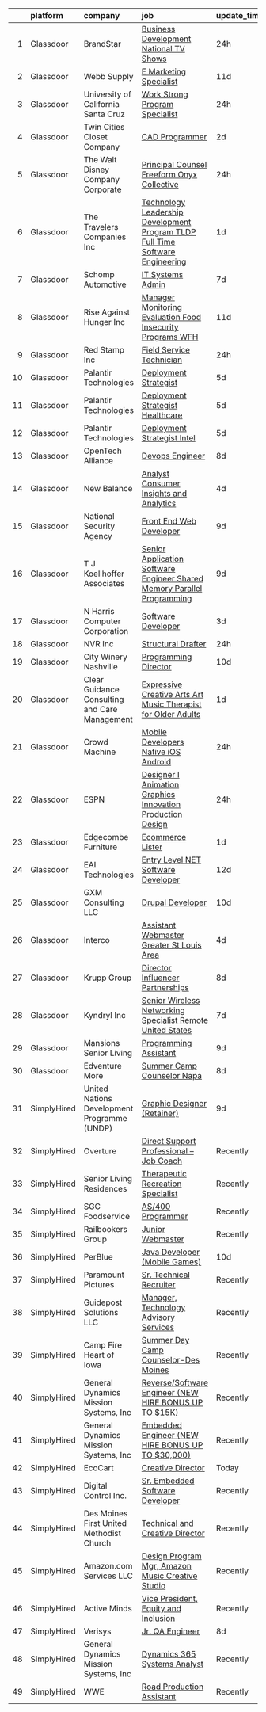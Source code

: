 

|    | platform    | company                                       | job                                                                                                                                                                                                                                                                                                                                                                                                                                                                                                                                                                                                                                                                                                                                                                                                                                                                                                                                                                                                                                                                                                                                                                                                                                                                                                                                    | update_time   | location                   |
|---:|:------------|:----------------------------------------------|:---------------------------------------------------------------------------------------------------------------------------------------------------------------------------------------------------------------------------------------------------------------------------------------------------------------------------------------------------------------------------------------------------------------------------------------------------------------------------------------------------------------------------------------------------------------------------------------------------------------------------------------------------------------------------------------------------------------------------------------------------------------------------------------------------------------------------------------------------------------------------------------------------------------------------------------------------------------------------------------------------------------------------------------------------------------------------------------------------------------------------------------------------------------------------------------------------------------------------------------------------------------------------------------------------------------------------------------|:--------------|:---------------------------|
|  1 | Glassdoor   | BrandStar                                     | [Business Development   National TV Shows](https://www.glassdoor.com/partner/jobListing.htm?pos=126&ao=1110586&s=58&guid=00000181bdb11cbf86baac60cab32eea&src=GD_JOB_AD&t=SR&vt=w&ea=1&cs=1_b1cde8b1&cb=1656744910502&jobListingId=1007977027932&cpc=63E4514951618C5C&jrtk=3-0-1g6ur277nkblh801-1g6ur2782jc98800-06f73346bc147406--6NYlbfkN0BKuvgbkNpLKeWFFyr62gtYPnOEND6JwWtRDQHvF_ULqjeIi5J2dytdko4j6g2jaPJcZT6ugI4gQAfJg9FzWSKvZgEmmGIA4VheuUJRbi1za3q-s__EtW051aptayC5t1ZAV2rGS5JqprKQBM96sVcofS0Nrm1rKCbRXY_SmOfkW_MU_i28kzm6AY3R2UaB5EHgiquqX-Yz-sWTyqiReFaVFjlXjuGusgaZIJSNF8hKdih2q_84J6lUvPcUPS7KPcMdXAGLQBWOCn8ZxyJkafQGn4i1B17nMhpCCBt6bFgjwxMTNGSzqVzuEompeawZeqpQ1Moq0Sh-LQUcme0No0JnRFmhuzCfjRV7GP8dv3tORE_Lk1OTA8rpSo197Yv_a7Bm3bKRSALr9e5_oaD8kymVY27pS5mG7f46t02KpfrTmbaJxnZjwi41Ge12kT7vkiJoG1pFYqpCFoitX1j-VxxjfrdvB6rcKlgQtixISdiWxTas_gda4l4BL26dU5zT7LhQLNydYVR_70VDhX1uj0sxQISm_kzCY78%3D)                                                                                                                                                                                                                                                                                                                                                                                                                      | 24h           | Pompano Beach, FL          |
|  2 | Glassdoor   | Webb Supply                                   | [E Marketing Specialist](https://www.glassdoor.com/partner/jobListing.htm?pos=115&ao=1110586&s=58&guid=00000181bdb11cbf86baac60cab32eea&src=GD_JOB_AD&t=SR&vt=w&ea=1&cs=1_bf57f304&cb=1656744910500&jobListingId=1007952019011&cpc=E509DD49A6927373&jrtk=3-0-1g6ur277nkblh801-1g6ur2782jc98800-33d81a50e18c49ea--6NYlbfkN0A8j8don0-mOuC1Rn8y_lsYypVxVTH1xD-zNqibpwFxP_38PfgbgIEcK9mwZGfbinGo8vjRmIEsM0SSKOHce67M1N4Wk7z5KFADJQd5pNlC5qPLkEX8Bml1DdC5PdaGvgQzzK34JvnX6biEcTgaQgMZli51FcExQsQDDODsRZWGhoChnW1JepgAQsx_UX_A-WVRBHAJ70DhIlHsoh9V8uIaOO2HSZFXNiYgD0cN_jfXOJ9PHtFk1RgeMHwwXYbmuqexiSqn4mv_LUOq9VY1dbCPupKrdVjh4LxdZ5_P4BXC0ZsReu8LxDEzjoENScVyi3e2RyTGGGaKoDONccunmKrfq0HDtsWgSYX3Yq75PVtLrga5-Qb163r4q8fcTY2U-vhHJJdbugOgB0HmRMK-RIwtnjSebEbYkFWjBOUCA54fUbCIjh2lz9wqqHUiuP2vlQBvATckHOFPPAc6G1-zXwxm5EjKxdvGs2PtsHhHTnf2n8EYkS1gjFXpHeRI5I2gdz0%3D)                                                                                                                                                                                                                                                                                                                                                                                                                                                                        | 11d           | Cleveland, OH              |
|  3 | Glassdoor   | University of California Santa Cruz           | [Work Strong Program Specialist](https://www.glassdoor.com/partner/jobListing.htm?pos=110&ao=1110586&s=58&guid=00000181bdb11cbf86baac60cab32eea&src=GD_JOB_AD&t=SR&vt=w&cs=1_0401d3e1&cb=1656744910499&jobListingId=1007978295826&cpc=5B877AD962FD223B&jrtk=3-0-1g6ur277nkblh801-1g6ur2782jc98800-da652dd46751a537--6NYlbfkN0CMMrwQCTGqxDMwPsqy_tpyMCXYMRX0KWyeG_5gagirn14cyqYipPmwzqQBkyiXzkCKSnBzGWqBAzMIbUEk1aX5GJMVVsYiYOi0BKJ9X9RGM8yknGb4ChM6EdgI5LwZB_Gqkm3DOaRiQR4ueGWV7g42ZeHlo2reFr9_91MkiffVW16GyFgYwcVLk6OrPnPYrZ79qFYr3Z2m-oG50pySfj4spFadpbrCLxW4Vo1hqrcNC818cKagxQzlgqUitIs6O6WEcUpxz2bOpR3f31s5qP1ujZhsHeoOgcBePCQyoC6yfbI8q6CTWZxiUSIcTRihBCmHpaqFJX6vahuf_LxMLCMm_SOdZG6WmJdXTn9aUiwL44ReSLC0_b91CuLPxQWKuNuX-8etFY8bsKusFhxR6kmd2aPUbK5VYtbxU1G5WS1fRvbQ8YYHlEjfm9rZwavjIAfPy0ciQYaPtg%3D%3D)                                                                                                                                                                                                                                                                                                                                                                                                                                                                                                                       | 24h           | Santa Cruz, CA             |
|  4 | Glassdoor   | Twin Cities Closet Company                    | [CAD Programmer](https://www.glassdoor.com/partner/jobListing.htm?pos=107&ao=1110586&s=58&guid=00000181bdb11cbf86baac60cab32eea&src=GD_JOB_AD&t=SR&vt=w&ea=1&cs=1_cb1a4bfb&cb=1656744910499&jobListingId=1007970963456&cpc=8192C26A3A55C10B&jrtk=3-0-1g6ur277nkblh801-1g6ur2782jc98800-c20e9e8cdf9d0733--6NYlbfkN0B-YGfJxEUSQ5nCj3NffSuIyUEwikvjRjh0ebBy6vmiBAeqPv0_irAUQGpKWKKE0v0u0DyPals3bL5J2TUnvCmxmp3HlW55WNaC33Yuc2FEg4qHN5CJnFREBQ4iIv-4bX_XWsCXxbtsG0ip02ZM2bnqJkjcjvMcrRWw1-SkS_TPNM6rqVf-h3FGXf7BuFrdlMc8qae5pkP0BQ2yEX16cy_HCkcGLuGnRCmCu1vjoIAbaoOhhHk2Kt2u54dPqfN1J57okHqpDRBUEimPSvweSru8BSHpiNjs6CJrKaikruttCWBLGv6EiY3al32BFndF9teEGmFtlcR2f5iSwt4Z9X_Hyp1DvCq_1jwPlB19uVTGp_vkx6MD-8czpX4uumH8KTYRBr2A1Qp5wfNE40N5Dd5_cCvas4MGSyiMzvWn8Z14qH8ODcJbZHxignJm9xNAUNWgZjiWhST5p0PDQP0VwvwJeDRbOcOJrGaBc5H0C7gw_PDVjB6GwG44lSoqGD9qKvA%3D)                                                                                                                                                                                                                                                                                                                                                                                                                                                                                | 2d            | Minneapolis, MN            |
|  5 | Glassdoor   | The Walt Disney Company  Corporate            | [Principal Counsel  Freeform   Onyx Collective](https://www.glassdoor.com/partner/jobListing.htm?pos=124&ao=1110586&s=58&guid=00000181bdb11cbf86baac60cab32eea&src=GD_JOB_AD&t=SR&vt=w&cs=1_cc273dc7&cb=1656744910501&jobListingId=1007978322016&cpc=618B7C2C2BCBC227&jrtk=3-0-1g6ur277nkblh801-1g6ur2782jc98800-bb833df2fa42245c--6NYlbfkN0DAFTyt7pbDCC2JPO79CSdi1dIb81yjczP5qsKcZIxgiYm3-7g-689UEQatzShMJRXrA8cLCn1oIqntyFTe3un4ajJ5e_kQqE7hAXPkdw8sQoQEOFJIW0uJZ2xCulBax8Bc5ndoc3Baf4Ut9JyomSVu-k0vK3Q4ciXzyM8vPEAn62exhm4CN44iFd4U8mdXcw5N_YGsFn0dniTY0mpeOeGMg3UstDB2yJgds9Kf7-JQzzbvlF3wg9p5qXPej-8n2FtfoVIR8DtfHDdiONKjcgzfk_Hy7vF1Wy5LHVoIGPgvoh4hzR7LQGK8BrsQeqKicqg61cMZm8sAj4HB-2gDjwSCi5HGoAkrLtZPhk6ytcgcvHGkF0upO_Xrrp61P2Rru6UwgM2QufjFegEwpK5C2SxuWVGVvCGfOM2s4mUJf4XypCS2Xy8BIXjbKLXtUEHIbsPl3LwWRzZXCQ%3D%3D)                                                                                                                                                                                                                                                                                                                                                                                                                                                                                                        | 24h           | Burbank, CA                |
|  6 | Glassdoor   | The Travelers Companies  Inc                  | [Technology Leadership Development Program  TLDP  Full Time   Software Engineering](https://www.glassdoor.com/partner/jobListing.htm?pos=125&ao=1110586&s=58&guid=00000181bdb11cbf86baac60cab32eea&src=GD_JOB_AD&t=SR&vt=w&cs=1_7619a36e&cb=1656744910501&jobListingId=1007974472023&cpc=235F38378B0CF412&jrtk=3-0-1g6ur277nkblh801-1g6ur2782jc98800-c4ce3fed8a28501a--6NYlbfkN0DwhCR4mE7Dx-CLhz4PI5BhfvPze6ywMzhMsBH5psjCE2akgMDjbc7mgQRF-OO2fE6bzPHlfBXM2THXXyscI-6OFGqtX8wfLjjaPIklCDo9AcWWtgpLiiXMav8zpxXE2yDOAnhQVBIZ9RscI_qZJIylwgI0rFRP8mlCv2pC0np5ZEGWiQdre1NPsTpWLC0g3xaq4_3HFezTuciLi_e-zi1BB9XFOoTT4mMOFYmzq4fGeuZ4IPKxQaRmqacJMU9yx7zE7y1lHmZ8cWqtAHN57e8e0eAEFvLuci61jdnlWUr9VbKGhX1V4oT5b4cVw6Sgeze0zKj8e7uiS0vCMbxPn-B-WsKAWxMwNs7HKn_NMgI7rtJATe_up_qPa2yHPy4WhO-PM9yf7MJzM-MX0L0vUZxO3-cCUie6D5b2MgoOiaCbMYheLgGqP7j6H_qfNJ1vXjKYjLJ2CvilBpj2qZB7eiVX2Xrx4sNEmZmNOS4BoeErFTkvvDourbB1n_yvHOWSIk0XtKyINPHOf0dbDOgS3AIw3Zebvyl-nLiMsmev5DfeOm4t63R0vGlSDwXjjASNIHF3aylJb5hDqyBQRCekpy360_9PXphzU2EnMO8WSv-FDg7GbkbRTnS9V3fVcOK86ZQzuyD2t4M59xFDdgsU0KUB)                                                                                                                                                                                                                                                                | 1d            | Hartford, CT               |
|  7 | Glassdoor   | Schomp Automotive                             | [IT Systems Admin](https://www.glassdoor.com/partner/jobListing.htm?pos=105&ao=1110586&s=58&guid=00000181bdb11cbf86baac60cab32eea&src=GD_JOB_AD&t=SR&vt=w&cs=1_c97cd26b&cb=1656744910498&jobListingId=1007961841572&cpc=91A66587F56D6347&jrtk=3-0-1g6ur277nkblh801-1g6ur2782jc98800-3bb18efab67f0d6a--6NYlbfkN0A8ZMKG7zTudAAPfQw79Y0U7EdReUZql8HHyjY-vKvFpAGYXyW-fDsC_LNPfhfx_2nnZOusIQ8ZRPOQmvM4hGvCxzY9KggaOdbOVImb4icAhQOczWnoQ-oiZSj7xeIOO_aK3J6rLCGjz0n7jHG32-ksxk1odIoRVCuF8R4RcKiIGhIyO8odR0xDeKQpp1M4QfGTgIOqXnS8mi9bPyZza-MYdS8P_05AEGgNTWvPxGgzleceFY39thF7OTAFKLhsIGzWrEs_NhFeRNMwh6CmtXNqr7adhbtmP_1HuzSJn3uYoRWNUOUCF0axOuhYhn94z-2RelDxAPxA4Xo4MipVqkdrx8ShfiYM_oqeT6Mkyjq8DeAvu_OYEOFxKHyxHueFAPUHdSi8xCkIZAcbIFZ16-lhi9I4c7cSSQrucRuxcTIwpnTQHtkKSvqpxWVsDXS-aduAeMVF3yCxhJLzUmVCdRVqeTYYzBho4SJYajT6jnFIUHWDcCXAt-NTrSzUN7x-353Jh9SF6RVxqwfPNOYOP1iK2fVsG1BMtcyWudDlYVrBS8B_anyAhywv9bOGiIx1BmgDJ0CSeb4-Ozu3FCC_JJN3C8w7kJB3Kw9I6HBGILP9xwwxymEExP3ejT6RCG6lqx-39H4M5q0QKwtevc3Wf4u0IUypWoH_tCJ33d_9to4Uzw1moaJBphVmUfYRulNZTXoaBPs4GrljYHjo1TE0tSs3Sw7g_Xwqhe2z9FL9hjOe7SKnWowqk0r1YS-sWWSXcLUCyF8WHmHIoCNqjuQt4xll-UeUEdSR5JhCCFjNGFGxGPs3aGfICLLAuqbjroJZG8VeK5a0bXA1jknIOTPpid3JVTzk1UZw91dx1U7usGJcKquapR1DWCVEm2IssbDSrdIlO_HxlTKtnsp6jqpa26IQhBL_XNIjBx1fziFj44lZzJJmIK5BtaeTQgUQZxGujpvZSf0Vl7CdqV1Sl47xi1Zu) | 7d            | Highlands Ranch, CO        |
|  8 | Glassdoor   | Rise Against Hunger  Inc                      | [Manager  Monitoring   Evaluation  Food Insecurity Programs    WFH](https://www.glassdoor.com/partner/jobListing.htm?pos=128&ao=1110586&s=58&guid=00000181bdb11cbf86baac60cab32eea&src=GD_JOB_AD&t=SR&vt=w&cs=1_49787298&cb=1656744910501&jobListingId=1007951564485&cpc=8795CF9063CD573D&jrtk=3-0-1g6ur277nkblh801-1g6ur2782jc98800-fd500f40e60dadd9--6NYlbfkN0CyPZmHBUmM81fNjMOMVjVZKwyGtfr3pwzIAvs7qgh2_Cq_FzwtJPp6QWJ80ZEZNEoAQpup8ijfuOvRoMw42xgVJggSGfgjNjokzedY89vhXD_AqFzWiBzW0CIhcS0ogIuV6nQjK9IWlCvhLm0i99mIKzblphndO-c_rbz3b0U4h8tv2cw_RunVNNpbYF_lR3gadb2R65yc1dAE3TCCC5WzqqVC1rFxus9tw4KPB6749a9HiULkkRdWkvNrrhYZ-PT-TjHCH_6fV3bScSZn6RgZLItXDKmwhPaev57MDcoKEMoKcMZtKLTqeuKLI30JuXc5U2FoUYN31zNSuIVb-CepUOuddqoXMbcFYTHmHtRDfKyQLLjPL79yq_S3vNNtAKp0gPOijaWhsjLr_Z-LZhfA6t2NBLM9auJm9gw9GHLcYllsbL07iQ9u0utF9zHOSgs8QQKOFCOCJcfD9EiKtkmDiXGcerW3cbQUVeleq45D4Y2ekaYNIGu_ftMJPbGnQSE%3D)                                                                                                                                                                                                                                                                                                                                                                                                                                  | 11d           | Remote                     |
|  9 | Glassdoor   | Red Stamp Inc                                 | [Field Service Technician](https://www.glassdoor.com/partner/jobListing.htm?pos=113&ao=1110586&s=58&guid=00000181bdb11cbf86baac60cab32eea&src=GD_JOB_AD&t=SR&vt=w&ea=1&cs=1_cc678da4&cb=1656744910500&jobListingId=1007977641549&cpc=CCC092465BAD6A93&jrtk=3-0-1g6ur277nkblh801-1g6ur2782jc98800-561616f7e319d480--6NYlbfkN0DS3fE7OgKu5owtGismbCxx87Hdwg2DjpsJCgdDuQ1rTWC3009sPYSWNOpaHORlceeAlKjo-4WToKbwFL0Y2v8qulxsTgz7cs9vJW26vtEnKLVODmrH07mQAHpjQ3lxNT4LHxOJRfgtfRWG-ktYRFkPEXAhYTmnV4M94XHdUmzcqI1dogzid_IsxASy20UuexlRiSS8pVMUDlLiwMe62byFIfIM3iDU5aTpT4wuR6C9xPWUz1V5sbsPNOo5OpMI3Ywq6FrXwdCWi0NVPK2wbowJDAFrSwgg0n4Ct3jtcRKBVEde7bQ1x6cS58URCkAQrOsbYgoSWAxJ1fiyVnlksnzHuvPUp4pUkCp5cCRhcrSg3oMKXTLM02essAQXFa1D-LAM3PvN6Zt-hMNsNlIA60t7-mYDsiwE_feE_o_VTnkzAzDK96JbM1iRiCRrWQAXFa8y2Csn7akR8xQjLFc6mt49OO23Yix8t9PONFCOcd-sl2bbKnje_YopOnN-UXZWBUZsk-P453cueA%3D%3D)                                                                                                                                                                                                                                                                                                                                                                                                                                                        | 24h           | Grand Rapids, MI           |
| 10 | Glassdoor   | Palantir Technologies                         | [Deployment Strategist](https://www.glassdoor.com/partner/jobListing.htm?pos=116&ao=1110586&s=58&guid=00000181bdb11cbf86baac60cab32eea&src=GD_JOB_AD&t=SR&vt=w&cs=1_fe86207f&cb=1656744910500&jobListingId=1007964754558&cpc=4E9467AEE1271D89&jrtk=3-0-1g6ur277nkblh801-1g6ur2782jc98800-6d368272253746ef--6NYlbfkN0Brd2bbJv--kwJLf5E6dthOUocw0FyT9949Kzz66cUevmgVuLUFWYj_oOBcuZnSDrNAJFZvqBCyTzhawPcfYIMZZsY7mA7LzH7k6Y03MXMzDb7QgqfgSLBAvUT9j0VqihKqbrG_er_hGf9qzBM1cBt1lWcms1Bm5sZOFV7sfmrh--ErtNYqi8r7E3qwWoeC5bis0fdhpamkLllZ9E0UG0-uFq2411daYk8x5wxVfGFEwnp-87eqCysoFf1MuKfYp2iBeE6YVfHIt_rIot0GrnEaplfzzRpvX6audViv150odS3IhbsXTccB1_Uw-d8QIngnUXnD84mS1MIIpRF5kqLpjfIzPsz0rfKVz5xudQPPeK2G88FdWJWWwwZ16jYyH-Ex9rvA_LOB2PQn6Yj18Y20s4RvuMAb-Bzpiq3bzSrks_RCbpmbtGiG0-NY1xZHyR8%3D)                                                                                                                                                                                                                                                                                                                                                                                                                                                                                                                                              | 5d            | Washington, DC             |
| 11 | Glassdoor   | Palantir Technologies                         | [Deployment Strategist   Healthcare](https://www.glassdoor.com/partner/jobListing.htm?pos=123&ao=1110586&s=58&guid=00000181bdb11cbf86baac60cab32eea&src=GD_JOB_AD&t=SR&vt=w&cs=1_55891413&cb=1656744910501&jobListingId=1007964756153&cpc=5F655C736EBE388B&jrtk=3-0-1g6ur277nkblh801-1g6ur2782jc98800-9c95cfb3b797bad9--6NYlbfkN0Brd2bbJv--kwJLf5E6dthOUocw0FyT9949Kzz66cUevmgVuLUFWYj_oOBcuZnSDrNAJFZvqBCyTzUUcVvoJsrmcd5meaS7ZIbuivOH8JDbotkgLTy_BF-KlRAoI0PujbG_HrYuhyWcMc4Wmvzs1Le9gY1j6oLwXhHI5JZuSkzzLVXuqQpnCLDft4mGH7Q3WUZltUi1UTP3-scsI902ow8vh8-aEFDWG1cN5C7gL8bO1k-rGfllOwT_JPZ_N_1zooi8PNXN_Wa3-YUto0vPt0-78jbtU-tfyKNvQQOKotmk58iQq0tukFCKrA2NYUsPbPgITR2YWdrulPdS7CLYlqNsANMKnUNQQObyPsUQhHkGPFxMAKXtocEAt7ljaNdmROq9RDpH42kYiru3xNXdLZIc5-zibWDDVSn8KM_Wdyrm33dmngrKk8oOqcOoEE2cg5k%3D)                                                                                                                                                                                                                                                                                                                                                                                                                                                                                                                                 | 5d            | New York, NY               |
| 12 | Glassdoor   | Palantir Technologies                         | [Deployment Strategist   Intel](https://www.glassdoor.com/partner/jobListing.htm?pos=114&ao=1110586&s=58&guid=00000181bdb11cbf86baac60cab32eea&src=GD_JOB_AD&t=SR&vt=w&cs=1_8cd1586f&cb=1656744910500&jobListingId=1007964754569&cpc=6E56E77887FF9985&jrtk=3-0-1g6ur277nkblh801-1g6ur2782jc98800-dad86821b9c8234f--6NYlbfkN0Brd2bbJv--kwJLf5E6dthOUocw0FyT9949Kzz66cUevmgVuLUFWYj_oOBcuZnSDrNAJFZvqBCyT2BQptC6qWX4IJQfaVMFkdFwLd2v42_DpK2KVdr2fR5wevYHL7HFkUMop1EZ9rCT4eTBDctmeNBs1zS9zje0V7bd3prU5YJqsGLaJehezZ0yoiazhBfv7BHTBdpg5timrLCPmtd-QiPsJ-4Gpg4B6qWFywqaNurYzZjv2pijMPYZ2MPdl4xR20-kLfmjVgjqMNVKLDgpy0nFn1kMU-isfKBEO-6Jw_7LA8AmYyOxrmsIc1LdJdqgRTsQQFNo7bwuTVUgW5KjyLVA7_cyL9AWvm11ZmI6d1aZPt0UUjKiG4R0X_L69efRSmgpjiqoTzrn-mO6On2D272AZsYewfsqFG6jlDxmyiLqoGT2ys_9h91_Id48GGKIAhY%3D)                                                                                                                                                                                                                                                                                                                                                                                                                                                                                                                                      | 5d            | Washington, DC             |
| 13 | Glassdoor   | OpenTech Alliance                             | [Devops Engineer](https://www.glassdoor.com/partner/jobListing.htm?pos=117&ao=1110586&s=58&guid=00000181bdb11cbf86baac60cab32eea&src=GD_JOB_AD&t=SR&vt=w&cs=1_0519b0ec&cb=1656744910500&jobListingId=1007960758723&cpc=8F7BC0C6B9F707AE&jrtk=3-0-1g6ur277nkblh801-1g6ur2782jc98800-4d83bbb3af78ed1d--6NYlbfkN0AZhccrYCUSJlZEde1UnGXnwlG1V9FU8luw-eezWnVYrwkZU9Nn3vDPADy_ZHLbFy3yfDlspQDcW4cmR2Ldsa663osCdoH65t4n9b3ADjIZKia4Wh32fzz4ISQTuTiL0FbWqpPoFG-yg-mF21YPvQfOLIpEnM61qJqEBrVaSxUAlpDXt8BGTuW_vjQYN_6k3k7B-R5cGpSscI_QMiRYsJBAY1TEnGr2Z2iQiHKptTixbhGVpaxoX3_p_ZIUGoQVz-hQRLFRFMCmT9TZaNLQJgHY0H0YrkoPb5K2j_ubuBUnFsGtrDAdfjTTSUIDqVlbboD6LYcW1MD3PUWuPLHUkqMpkGsU6N1Z7RyFR4hVqEMxNUqERPCWOQ0QNXYeZsEjKxbW-ft9eHECG4zme9Ct9A0Y5uoLezGQyvTc1W0S8vZnyJA8tygoldSXG2VSoWdAIo0%3D)                                                                                                                                                                                                                                                                                                                                                                                                                                                                                                                                                    | 8d            | Phoenix, AZ                |
| 14 | Glassdoor   | New Balance                                   | [Analyst  Consumer Insights and Analytics](https://www.glassdoor.com/partner/jobListing.htm?pos=122&ao=1110586&s=58&guid=00000181bdb11cbf86baac60cab32eea&src=GD_JOB_AD&t=SR&vt=w&cs=1_c910b9d6&cb=1656744910501&jobListingId=1007966555494&cpc=88C71AD61D38E582&jrtk=3-0-1g6ur277nkblh801-1g6ur2782jc98800-4c8d7a99e7d5dd34--6NYlbfkN0A-NHPE89aMEoKiA8B41Hae2nLWj54W-Qo-xrCvCh0mhHD8GUsE6Bc1X2xP3_XkCS7OSFYJVs8tdMix1Po7nje-psSM5vqGVfRA6xAIIJCSH7VF2Q78DnXvJCYqjhq62xg7rjGnmokE6Se-HoDIrXSUOkHgJ_vigcO4dmUPN4FQQk_Dgn8bgw41W7zrdt1y98PaTrzylcSzMct_5usKwaoRb4AAP0gtiM-wZ8bnpoka7I9dztyq3szyb7YRs_kM87ZwCMPdAtj6aaalIFP8QdQTF0OmQvKQwSkpFtcMlOh_mIHZAkx3N-I5EmV2vGKH4dD3PSSv8agCQIKI8p6Fh5fd2xXE4Y6Y57eTo6IHF6Z9CpDkGnaIYc4jAm5Ejy45uQ-vZbouIIj8ot_PRluyj0YIRtI_KVagoGmUmoQ8XVn0Uc47DAjWEG6wQzpYaDa1jJ85YPJvSWjh8VXyR5FsJfDe3zY1YREnhknW_IjpVmn5abaVXZ6e1SI3QScm7Tx_pdFDIJZqcvpPnDlQTfo3fXPXokjcf-WooCWQySrptksl9K9QTrsxFepX0Lu3w04rxa69vdBgg-wC-UpZ0iiszfR7RlUTZTLMRPA%3D)                                                                                                                                                                                                                                                                                                                                                           | 4d            | Brighton, MA               |
| 15 | Glassdoor   | National Security Agency                      | [Front End Web Developer](https://www.glassdoor.com/partner/jobListing.htm?pos=130&ao=1110586&s=58&guid=00000181bdb11cbf86baac60cab32eea&src=GD_JOB_AD&t=SR&vt=w&cs=1_6a09880d&cb=1656744910502&jobListingId=1007957279298&cpc=632C08DE5A4EA969&jrtk=3-0-1g6ur277nkblh801-1g6ur2782jc98800-7043e58df719583b--6NYlbfkN0AC5S5KfpcrE62cRuYLg6qW_HWiPjKHP06qk-AGfbwYtGlr3wcSMURH9oqKq1q2FCfY-DrG8Aq1mWNcuIgXlub4Gzg7YdF0VQylb8Djye0uQJEe6MR1DUIybqRonvXJC4HR2ZuZ1_Xqm01-MXkHzJlQ_YRjbuVLHkd51UrRYPjoNID6UgGkqatoF72bXckXW2syWHN0Go5cBUgfQDxnaT20t5Kc-Pnr_WziK9MZYz_elS-FwOmjJT1P4V281YRivLTm_kEh0UO3q7_jlNFCyDDbz6COhOzFzzHb7xpnJ5yuL-YXTPu2O1vcD_FwM0Nde8EH77xj4GkXVrOkEhu-VLLNNpbPIGKgPw02-tp1pUZZj5HUAzlNXPcnO4B6lfASWgdelXgwqeviXo49GeULKlKIN61BJZRSN7NFMUIVF_x7LlWLMIbvhgSdhzS-7Vmw96AspPTGAnWd5TehRVmdBbIAiojtya1N1bo%3D)                                                                                                                                                                                                                                                                                                                                                                                                                                                                                                            | 9d            | Fort Meade, MD             |
| 16 | Glassdoor   | T J  Koellhoffer   Associates                 | [Senior Application Software Engineer  Shared Memory Parallel Programming](https://www.glassdoor.com/partner/jobListing.htm?pos=102&ao=1110586&s=58&guid=00000181bdb11cbf86baac60cab32eea&src=GD_JOB_AD&t=SR&vt=w&ea=1&cs=1_fe9209d1&cb=1656744910498&jobListingId=1007957231907&cpc=2CAA794C6C8251AB&jrtk=3-0-1g6ur277nkblh801-1g6ur2782jc98800-e98574dadd4a83b9--6NYlbfkN0ATCwtdziQwx_N9uxWqz5FXGL_kPCSrLwOU9U6OXAqyDH6RuHaJed6Byr6fA5GJk-ldW9BDxiM4cQT5pOvAEyTwG48iypDPoBC_XE3zK0DJCk7F0dAX7AC52RA8YooUVY5m8nAp1Z1YMdSHtVarJX8abxtiJEkrOLGFsznqV2T3NHxebRSL1VnHFNMxIVeQiegOWHLuF7Ut6y47eyQkBHlOpudsTwaar_7xpEsdxWzz2q1loLwMoQf9PFZzABcyPukGcR_TsLN66L-kBHH17RSLcDJr2PEmnEwoGqiqKN82t7aKDp0ImfSVgST2Hn_jN8wtH0R7Es_oF796eFCFb-zPod5V4VbIvZOO_dIJmLvTj-sKu1w1bYfHBgtfxBAHIMPVuwFx9USTIH54MTuJ5qfGkMhi5KQOv0hFSKtt-qxFDwWIuHk9UJWRMCPbvCPGtpOMsr4Y6ITYZvxGrKoby9hqNx28_49YxU0kI57Uz3XqRHGVJQY-LU5vIV7ySivaP2IwJDD8RzUNpGzTYAr4SKMKNHJyHYgkdA9xtCMKaCGkX4qQTI6KHt_gWdSrmSnOCwMMI6KTGFUW5Q%3D%3D)                                                                                                                                                                                                                                                                                                                                        | 9d            | Remote                     |
| 17 | Glassdoor   | N  Harris Computer Corporation                | [Software Developer](https://www.glassdoor.com/partner/jobListing.htm?pos=127&ao=1110586&s=58&guid=00000181bdb11cbf86baac60cab32eea&src=GD_JOB_AD&t=SR&vt=w&cs=1_8c71ecee&cb=1656744910501&jobListingId=1007968556628&cpc=1CBFC3E34E2A31FF&jrtk=3-0-1g6ur277nkblh801-1g6ur2782jc98800-116bc002428a099c--6NYlbfkN0ABGFc2BqpsDO18QcIal-P8isxvnk46K7l3jdSXbRK7SXMucg0lEI2k2ZIB27VbWCsRrhFjy9kzmeZR84tqSG0TBgLp7OKRIpZ3sj30Yr4oZqQY-85gpUEpMNsipIhJ6SipHxeo2MyysBFGRwMMHN6FJtzqNNAMOxluo9uSRFSVsspXAd2F2aug5JH4-RdsZFycoVaW0pYSU7W9TAkv5WKpIo9m6qOdFIeS_cdBmLL1KgrM0MPE3MER0nAu90yIopVLe8yT5KSJzo3PVC8nYa0TxsHoNz0syT9X7DpPMTASsNK7aX-2bNpNrclOOy6NyHVn2-Qu7C0seAdxc-MA_Qo-PMBNA0SMIo825-VJi1vTQj88a5TeU3AdZErW2CF1jnCP5VF6ucd49CYYVf-9sEsQMrLz5uTD2bB44DGpScp7AYgz98JThDlP5yVElt48wR5NQnn7pYWWtkE2L_foBD03o3wareBPDGHFaARePamA4VmRu3NhbdVsqjQ4d9oz-r0POld2GmxP-IKApq3OqKv-ZD0Jupr54zEMUqb74qQyJTMc8AC-Ybyd)                                                                                                                                                                                                                                                                                                                                                                                                                               | 3d            | Remote                     |
| 18 | Glassdoor   | NVR  Inc                                      | [Structural Drafter](https://www.glassdoor.com/partner/jobListing.htm?pos=104&ao=1110586&s=58&guid=00000181bdb11cbf86baac60cab32eea&src=GD_JOB_AD&t=SR&vt=w&ea=1&cs=1_f7c20731&cb=1656744910498&jobListingId=1007977612462&cpc=28C7FD7AB333C7F7&jrtk=3-0-1g6ur277nkblh801-1g6ur2782jc98800-1cdaf5c8ca1d6286--6NYlbfkN0D3F2AutUYeECkRAaSV2EV9gi3MMUpTeTwanyP7bmwoOFySSarDwbp94bSxuTd9J9HXJH4hOSiCabsve5h4bkCkdAAoWLobEAfzu1gy2dx0Q_u_6JFOWZhbw9cwwhugQZ8YU2hKzdFv3Lq8ALTlnub0gYhkbTJdR_bV2DR0ybpcE2JkjNOceXoOzX7SP8RRNWseDzy9jzPK6bWaaOzta-2K6q3qHuv0uD3UJTa_NUPjJlw85YTaiF9OQQhpAtkknA44mwxmq4jXvSBZ6bxtAaAgK9KGPIp--q9ILC3mfzXcNSIiAVT4wLGXVBpXgNGNHVNIc4U6ymk-IFy5c_X3f4HhFLXyfu-QrKTUuRPxK-rKrhdlu0CTGyDnqu9B0agclwUSeoHw4-DCSl4eRuJObpZ4lXM9p5hdWq1WpyXrlFnBQ-ZmdJgc7bn3HCcf0PIVSnEFj3q6jxPVWca1dZ30Ngq6YOiZ7DFGvV0TjuJy8M0IN7sAs43p686EUJe4__mnVCVMQuEMJW2_mrk-c4Ki6PDvS_rpXoFTwHA%3D)                                                                                                                                                                                                                                                                                                                                                                                                                                            | 24h           | Frederick, MD              |
| 19 | Glassdoor   | City Winery Nashville                         | [Programming Director](https://www.glassdoor.com/partner/jobListing.htm?pos=112&ao=1110586&s=58&guid=00000181bdb11cbf86baac60cab32eea&src=GD_JOB_AD&t=SR&vt=w&ea=1&cs=1_0eedde9b&cb=1656744910500&jobListingId=1007955670087&cpc=A1F772DE77098288&jrtk=3-0-1g6ur277nkblh801-1g6ur2782jc98800-55b8f97cbc100807--6NYlbfkN0CtKeHPO4P3l3SeZ88XSwfK4CRwQgJiFB3o4lDKfo3iA1pfJYmHNXYgDMv7WfkJwySGGI5PSlZBzm5D6wSCDbPoM_2HJf_3xVUrM5Fm7wL3vB0NVxPBhdDyaDNVfwSUkPfPMJTU0vW2AmVa0eGYfAOFON68Bs0e_hxdeOve2Psa0CL_B5piu8RjvFRecyRxfO5kTn73tWvsNJWnnhUOtBH62DSOzP8N7MRmKOKDVUHbawE1ZF4H2pLDYsBZO56ytSFsGi1E1DnOW0b3ZT0pMjfZyD9W78-z1NMEQlWJcC-DBrY9XH-_Hs2Y0TjleY-yyVmbRb54fYF6jpbRV4HqaVQMVwnX5GZ4D70qOfocDg-nTxYr7Pw6zhEJBJ6Vyr6rd7qLU3WWm0_v1cRZaSiVVbvPsJ3-oeFzjN80Yg7xM4Fuhq6ZkLbz5Jq543GN3sBvrKdcw7XCd8NVDQONEdA6uB0HrNVxSORcHwFWcmzrwgQvv4_ImC2Tca5i4RbvBVU2xxh1mGIBg2S8JD-VDGz08cJba5mRMZTngKEWTjaaI2c3RLWNCLmIQMO2KGqLjv5JrxQklG8WxrRxUunbXBtHJkqGtvXQHdC2RW8j2hll21HcbXYcoPRnKAqilbHZSlDhQiwvF7ijlF1gvhk8e3XhEFr8eFJgb9W8f6jvoU8OiDEj04wwLPpnIUXkO_HAGS1gXNE%3D)                                                                                                                                                                                                                                                                          | 10d           | Nashville, TN              |
| 20 | Glassdoor   | Clear Guidance Consulting and Care Management | [Expressive Creative Arts Art Music Therapist for Older Adults](https://www.glassdoor.com/partner/jobListing.htm?pos=106&ao=1110586&s=58&guid=00000181bdb11cbf86baac60cab32eea&src=GD_JOB_AD&t=SR&vt=w&ea=1&cs=1_57d1ebc8&cb=1656744910499&jobListingId=1007973576739&cpc=151E51E148764572&jrtk=3-0-1g6ur277nkblh801-1g6ur2782jc98800-645a36b3915d14df--6NYlbfkN0CKMr_jd6-Uhsc2oVLdD4PUDR--4rkgzVidIuDZ_BJwwUMEFCr_IjW44p4gBQzIIZ2p1FjpZg6zax9X0HeVHmrjtleYQb1emFUsYGZ_LEtW9X208vApFa5xTgI9No334sc0Ovj7s5iHhmYxgkPD_tNPPdevJ-fXtYGUh5KvH_nCE0cTgpYYbtgnznpIpS0i4mgY2rcjflCFQ8L9lQ7AIddSGc2jRJgmWWYA_ut1k0mTTvKqoSebKjs_m-oUjwjdrgLei9yVBEIoz_vpNQ9MrI423AmzU1LVzBM57E-mECkONT0MgUCBu0t5q6Lk-HA7UnCYMbIBOXhFMAZqys84L-4ZG2rS5dztaPE8PG3NAWwvTbob5gi5klw47eheuI6VuAWjP77iY1Frhjk5nmkGJHAjRgOqRIpzRHeZMXfL_eqW6qsoVnyGPUBwcEGmL__XlpVPIL9_Dp9UhlzywNUDGUPViY__Igqj61ncSHiX0bJGgaKtCWXBRYUqudZEvXxSGlCiJp9ZAclgwQ%3D%3D)                                                                                                                                                                                                                                                                                                                                                                                                                   | 1d            | Massachusetts              |
| 21 | Glassdoor   | Crowd Machine                                 | [Mobile Developers   Native iOS   Android](https://www.glassdoor.com/partner/jobListing.htm?pos=109&ao=1110586&s=58&guid=00000181bdb11cbf86baac60cab32eea&src=GD_JOB_AD&t=SR&vt=w&ea=1&cs=1_268e77d0&cb=1656744910499&jobListingId=1007975792078&cpc=50179EF3956C3176&jrtk=3-0-1g6ur277nkblh801-1g6ur2782jc98800-32924d1d963ea7ae--6NYlbfkN0AjFhxwqlcdyRO5fSlhHsSNv6LJJSofC89uzWgbELYjkmlnn3eQFZsPD1RdPy1msjPfNq--6aaU5xrFw16lTGcrPeyEEKEMfUGSMISXs5I7rgegZnpbK58pYSNHO2QnUiC83LU5NM-bwrLamobc-B3SS8LoHDPm7iM-5tC6cQLz8b41uRmP3hmrJJiQmKqhdaaGNLlkPlt9oG_d4WlxrdU80YDwV2yxWXKBU38qDFjC1IZmWRD8wKBXoU61UsK2lg2t3OABfrXPcbfRRhTSdFogWKfAedoLqJcxdG611jqJ3tgdhRwnaT4H3dW-3kOu6N7aECh-R_9t1b16ec9oYS237QB2CMBoOLyniC381iDjoQdNOVqJalJax_S1U4Zlkg-iJUBeE3PeOawlyM1IdhNwXDWb4xbO9DboXqzVpmKv7_HyFQAdRcOlwfhmS6JFHC-rvM_GcpFSo7aZsqgv_FgLSQH6uBGPFsZQhZGKTChTYZKS0hl0pKUfgh4QXZ9eUIzuugBhLpr-xw%3D%3D)                                                                                                                                                                                                                                                                                                                                                                                                                                        | 24h           | Remote                     |
| 22 | Glassdoor   | ESPN                                          | [Designer I   Animation  Graphics Innovation   Production Design](https://www.glassdoor.com/partner/jobListing.htm?pos=111&ao=1110586&s=58&guid=00000181bdb11cbf86baac60cab32eea&src=GD_JOB_AD&t=SR&vt=w&cs=1_76dddb00&cb=1656744910499&jobListingId=1007978321994&cpc=D5E11A5BC695825F&jrtk=3-0-1g6ur277nkblh801-1g6ur2782jc98800-e2e1eb1d06e2b883--6NYlbfkN0DAFTyt7pbDCC2JPO79CSdi1dIb81yjczP5qsKcZIxgiYm3-7g-689Ur9xqU8QiYHW1N5JabVekEg5cnHtRs5etUOfxtS7p52Gjm_Dxosf4qpGC-6Zz1D0KRALyI8D6yFRXMulZqNd0xodMjyMF2u7lq-GwYICHAbWlTOUOD_hsJUnRwjOirwCppoSkRMUIfTCTL1InZbcn6Z8nCizWd7274W7r-gIr0ehQGLJaoTjeCOElrFrVj7fIE0wv4awhKcmtqbtIa8jR2kej6iC0AdyH1_-Jq1FrbEyK22-hEv89dyFE_gvLZ0eRGQOyFvDdEJMtsB9_RtG74pVxbGdiwhYR3GlzVExmmD3V8e3iqIjtTFnfghaqxqWbFF0CagFGWjxi-BKgHK9IxSHLkSVYdpFWaTRGrTfFuswMopRGnSR9DyYxOxnLIKZ0GRNRilBW4LHO5BUwoMEZmg%3D%3D)                                                                                                                                                                                                                                                                                                                                                                                                                                                                                      | 24h           | Charlotte, NC              |
| 23 | Glassdoor   | Edgecombe Furniture                           | [Ecommerce Lister](https://www.glassdoor.com/partner/jobListing.htm?pos=119&ao=1110586&s=58&guid=00000181bdb11cbf86baac60cab32eea&src=GD_JOB_AD&t=SR&vt=w&ea=1&cs=1_a8d15aa2&cb=1656744910501&jobListingId=1007973061501&cpc=B076152010A3B66C&jrtk=3-0-1g6ur277nkblh801-1g6ur2782jc98800-59aad5698d298245--6NYlbfkN0CzcDFs8cjNZITHzPaspPYUdxCTppyanGLeq-qEeiOFHwY2WUyAnrlCfgHqZTJjkRpL_bMDv9s9Ksivelac9WD9homzaP-HoA2y2dzqtUwNLxEEJORWNmNP31-fMQQh_qyfSlW3riisE40zOszToBAO3uGj-uEF0CMtIGQzvM6GP2sjtYvMsekP2Vf_CxI96TO_LCWVMw9VPD6fZafsHsbaLp-8KesS1_04d2i1Tmc8gXf2D1tTSdETGv94WZon4BBjs_b6p2IUlo8o67osuoQc2RKPB9dRLvijaTGjefC45AEJlcQWhDw1qstMeShRYJaGApWkn2cQUeoBMFEs2Z-9D5G_Ck6h5WLuN0_DBS_ujie4MdWegBZTzlOlk6fwthdeQzEnoDgOZpucLWGh_gvKYLcMea4wMZeZaKvEa4ssYex3rfQcAzp0VFnB-fUK0cUe0gnVlvlLZ5CmmKIoDA4Rn8AYBXcaB5S9GZGM7x0o9TibCS0aDL6m8MlnL2MJGcQ%3D)                                                                                                                                                                                                                                                                                                                                                                                                                                                                              | 1d            | Greenville, NC             |
| 24 | Glassdoor   | EAI Technologies                              | [Entry Level  NET Software Developer](https://www.glassdoor.com/partner/jobListing.htm?pos=120&ao=1110586&s=58&guid=00000181bdb11cbf86baac60cab32eea&src=GD_JOB_AD&t=SR&vt=w&cs=1_710e0629&cb=1656744910501&jobListingId=1007949466782&cpc=F5E96E35A1725171&jrtk=3-0-1g6ur277nkblh801-1g6ur2782jc98800-932e3c7dd30e651e--6NYlbfkN0BkyVyI3uzmcA9Hk0QF97k2oWtllSQatNLZYd8AAWoe5804uzGbN2hO0o37koSYC5x4AiofaZI9_hqJdO5GYSzkn2Zmydyd7wuV0eiEp8yu9Jmg4Afg58BLss2HRwcd-YxvSFKVaXxbB-PB1saeDkazMjCgr6SjYd-oT6_Bgi26FhLW7FLhCvDev97-lCEYqYBGP4ZeWyuqvwJjhMVYv9kuRRCWJZmQw9plchNlkHT5Vtctlw8bflLS-kLTbvQx58FupBaHG-BlidCG3EuleLaNf_ZEMGEkjAP12ybR7zK0bRRtTijqg847TcGfMagwUlkve21X3XM9TwQgRR9tBgTktppBvPRh4w8AhAV05_41WSZ1dc-51DjKxLmYSjvFcwi8B9qJ8WbuYnbHAOzH0HIqjr-F0PkmfUh6Qa7as1b37Bmz6x1Eaxa8IemTbMIziFR0KUiBGFtf6Avgnhc9fRbLir8wYhJX5e9imJzNgeXT2yE1NNSs_x1jlAGRINlneZjuRmwXpNOpY9Vj49XUeyrgZSFumYjvs46PeNL30G25kiz0xs4yJc3M8XchyGgL6u6lAwhJHqnlppdijKPsi5SIrk26kgFAf7MEUmC0GTDUMV37o9IoZRT9uYL17qaQIvI5alCk-c06w854hhjyrkuCwUmCQgaLdw5sdAVYO0l7I1t-GhMi9aWCgKaX--kj2Lr9h7z-RL-pPNdmK6ZYvTVtWZo3UyrfSUbrdWY_rWmUyWRs_yhH0V9gRNsNyuaPHTo%3D)                                                                                                                                                                                                | 12d           | Vienna, VA                 |
| 25 | Glassdoor   | GXM Consulting LLC                            | [Drupal Developer](https://www.glassdoor.com/partner/jobListing.htm?pos=101&ao=1110586&s=58&guid=00000181bdb11cbf86baac60cab32eea&src=GD_JOB_AD&t=SR&vt=w&ea=1&cs=1_fdc9595a&cb=1656744910498&jobListingId=1007954010414&cpc=E11CA5D68E217C61&jrtk=3-0-1g6ur277nkblh801-1g6ur2782jc98800-eb2c87f0645b32c5--6NYlbfkN0Cvlijed4bKf__qTpup-1d9Rdzs2h1OrD6KeRSwksr7thdzmijWUYkApgS-CHap6lyqdbeze5a1vyrVywLPEOrUFZ5RtTUAmnbvNVCZXHqwto8g9opYFhg8nZUGTbg-FwWj3VKLTOL8T6TsVY2UfnV4JCqW5fgOC--Nqsb7jZ0--nR6RQhUjFIRnwZyHvvXTv9pZPV-d90tSs210E54f_OIAxlMIYQkKfvZq4RAFU_ZIBdEDdARx8c7RbtbdhqG_Ii_S5JaInbB0R_XF54zgevZYsmBp0gU4CRWVTehI7IXQyQrIBRHMdr6EPY-vtmag_acOM7Yo8dWG6A069tYwLdsllos584b5hZ3jOwazl4gSI8ktgEkV3mSiwHXPmTgvQfSgRx0qzZ8wN2mZb0igdBcenIjqAb0pqtkI6wiIY90my5nLZV0on0WJQDlcJSZyqeqLC49aJhAl3xsTVtvpeBo3hIzsX7tR3gDJ3XTeDCnQk6BafyBq3TAQUdhJP0h1wg%3D)                                                                                                                                                                                                                                                                                                                                                                                                                                                                              | 10d           | Remote                     |
| 26 | Glassdoor   | Interco                                       | [Assistant Webmaster    Greater St  Louis Area](https://www.glassdoor.com/partner/jobListing.htm?pos=103&ao=1110586&s=58&guid=00000181bdb11cbf86baac60cab32eea&src=GD_JOB_AD&t=SR&vt=w&cs=1_665e882b&cb=1656744910498&jobListingId=1007965485614&cpc=3114EF732CBC1C13&jrtk=3-0-1g6ur277nkblh801-1g6ur2782jc98800-7b46df5e5959713c--6NYlbfkN0AZhccrYCUSJlZEde1UnGXnwlG1V9FU8luw-eezWnVYrwkZU9Nn3vDP2-UrMJ-b6pyT_6nJM735vnULW9BzI-aPGf21a2p0ucb4pUqxker-jt_MxUzrkx5dEuxBsKW_xK8WAKFS6Kae0KyGOvlWGOO_b1aDjmHOQES94ObST1sA8F601tiPJ7R8xPWnYFUc48ShcW3EuyaH6fXEn469cxmGoYvgQn9iq1bNtbBpH8Ap1Xx6M1Ru8fnOoFI3eZKrcBbQIgGaxdJql5CTpXAzOlfVekVag40epfo31wrrcBoAzm0WCIbRqhB_tT2JnNmrY3jsVg8SWTfYWRScKCcrUsQlE40HiCnDRx1tfeZremRHtJ0flOegKy7C4HKpjtpzDSDHVG91vS1LaIyLra2WzUGNBlo0oSZ7xu67Vsr8zAuAt2RPKhR3mJRRmwA1LaqXp3xLv6PrbXU1JlKFRW7IQ3K-JzMiQLPrmPNpc60uZlWHloVIfvw2qUGmdkMzDGiXqedkm2p5JZqE2jijQeFYq7Tx5_WWAhbQz6vknDJM-aqjPw%3D%3D)                                                                                                                                                                                                                                                                                                                                                                                                        | 4d            | Madison, IL                |
| 27 | Glassdoor   | Krupp Group                                   | [Director  Influencer Partnerships](https://www.glassdoor.com/partner/jobListing.htm?pos=108&ao=1110586&s=58&guid=00000181bdb11cbf86baac60cab32eea&src=GD_JOB_AD&t=SR&vt=w&ea=1&cs=1_4fb83bf9&cb=1656744910499&jobListingId=1007959345973&cpc=19A63F97CDAE9B19&jrtk=3-0-1g6ur277nkblh801-1g6ur2782jc98800-6d3bc663dd1a6375--6NYlbfkN0Dga6rmef1_e4p1Wt9jCX8o3_dNzlMEdUQOSp54ZRLM7PDib4B-5V4VuUajWsgWGKDek6T2hM1DaabWbZ7rKilZYafhQSo2rs-rsTih9PNSPx0HWPJdHwO4ndSPL21XMmHrwWdW0xmx0MVe-iSS9Jc1vT_ei90kd122myIjB-SA2s0r5w39iA1rMq1wlPwGSw9Ttvxy2hkt84ScbsMscgaz_ez_Cc4t4k9njuXlbTtDttnevxk1Pdgi9U-BK4k_hMjQo7XmrbKjQzsfXkQkKxi3Rh1vm3NWK-0F_IwCJHGFi7mKYjGQC_pr2yRW3N7Ks6Z43C2jwNsmfbmfDjpwoGafZEaBe4nJXIEEhpwdMBz64SBD1h73GhOHi3JkmgHgNcZ0IvxfnmNQa5qlRcEO6cl-55Zu02fyvlouHot_ARPwIBxQGTOuQVqr6HoWAm2cRMGubdJAZP3_wdve78ztBE2NR4Lbb-eAoU3IY40JH1Ak1TEmEJE6s4Z6QMBLzZEQTlc1AEqobP8glBEEMEFNr9Ep)                                                                                                                                                                                                                                                                                                                                                                                                                                           | 8d            | New York, NY               |
| 28 | Glassdoor   | Kyndryl  Inc                                  | [Senior Wireless Networking Specialist   Remote United States](https://www.glassdoor.com/partner/jobListing.htm?pos=129&ao=1110586&s=58&guid=00000181bdb11cbf86baac60cab32eea&src=GD_JOB_AD&t=SR&vt=w&cs=1_df465b43&cb=1656744910502&jobListingId=1007961247932&cpc=CBEBA1A9D941894A&jrtk=3-0-1g6ur277nkblh801-1g6ur2782jc98800-2ea6d4caf9b49b70--6NYlbfkN0ASQSak737PijTL6td-124vXlwAjEfobxyBAiBXn_Ib3mFRM4MZbuFOu7tRzQWLDESUa0yIGjpUW0956wQ54jRl6e9TPvOyu-xKnGmX5Iojhl-Ne3qIgPfLXkD1mBW4ZeG2IuYTpz2z6whyv8Ofmcs_lKU5FexbYnf-PBLqyUERkMabnFJ8TtUqGRlE16CFmm50Duv9jhe5n960edUo6bNZ_P0sDjm4os9qM-AW8sNQBcVPq1JS4zgXYUjRD_s9NXnmTSImm8qYDw7cyOFv-5CiT1TdGDIjIO9fLGiMgcUaqxxGUEkKCPONrxJ7ZtCAQ5oYqFrD5KJNiU1WNF6TVVm6nmLwe4Frv1hbQWEoHP9AInqbUSs4w8gshsWJvSd9Js_TvODpN72p0vmHEBkXYpAK6_pZRjw7bnOVZmhqUsAGQdh4rHOs__Q_3t9cFVqg_x94h5YA71MWSCtcCX2WXWOT9SUFdsalFBTouxOefXKqL_Q7IJu1Vx9lL3fg17E2KGIQepWnwGj9JsCy5SqSKCxHfmU3m4qysf1QPmfWMkqGTgGjrjFjG2Rbee7jDoI-BvHkKvEK5F5R8cpKFahllDADFIL3PzLFswD6ExsE8lY9JiT_cH3Q6YtHiZfArFFpzzh28XV4c8mUtRpLtFhcqjKCfAjqdJILFAXFkJlDvHixwXAL7-ze5IvsYZB_6wipkKpBLixcnlECuTzEzU-v1n2sl_BqCq_zKLY%3D)                                                                                                                                                                                                       | 7d            | Austin, TX                 |
| 29 | Glassdoor   | Mansions Senior Living                        | [Programming Assistant](https://www.glassdoor.com/partner/jobListing.htm?pos=121&ao=1110586&s=58&guid=00000181bdb11cbf86baac60cab32eea&src=GD_JOB_AD&t=SR&vt=w&ea=1&cs=1_03990b31&cb=1656744910501&jobListingId=1007956915851&cpc=6193B0C32834B022&jrtk=3-0-1g6ur277nkblh801-1g6ur2782jc98800-2f1c019d13b4fd43--6NYlbfkN0AO-lx13pzomzdSppJUWL3QXsQT8oyFk4U4LWH8QC50CmdwjmX8DJUkcbENWhdvFmIXsltmw0_xhBlUtpcQyyLPwsfv140o7OxeWAx0hp_GEBd64cF6_VqQe7_GbLdI_tbjECpvqgDj_nPvm26Ykc6a4k1maYbVTXPwI44RwiDjkSd8XBWgasMW9b9uOiuT2xjtd0M841ZimipaQfM2uUWMyTOKVxKBnP2TEcfKK63sMlFvrRB2_AqVZHMlneZySXK-C-5eBc8_Knjs1FwOCANzO_cPxCjrWLZ6DgtUSP4KFd9yWMQLsvS0bb-zR-DiaCe3cgShAbWlWzbAwd0dMBgFMeLLA6UWjAG1tghMMqa3B4eWtNdFfpTDkl9Jj1j0buimL9Q7xA9eF060keelA7UN0k8LE_RX4irRH4H4xiAjFL8_7HgvIM6mxi34W383MpG1_TKhA3FCD4a6kwS7h_zFBNJ7igxKZrq78HNn7BycBI73SUPXxSLLQIZfrXOVIXA%3D)                                                                                                                                                                                                                                                                                                                                                                                                                                                                         | 9d            | Alpharetta, GA             |
| 30 | Glassdoor   | Edventure More                                | [Summer Camp Counselor   Napa](https://www.glassdoor.com/partner/jobListing.htm?pos=118&ao=1110586&s=58&guid=00000181bdb11cbf86baac60cab32eea&src=GD_JOB_AD&t=SR&vt=w&ea=1&cs=1_e0f6c61a&cb=1656744910500&jobListingId=1007960813942&cpc=0C1A14C72F2C651E&jrtk=3-0-1g6ur277nkblh801-1g6ur2782jc98800-74f05dc3617266e0--6NYlbfkN0DlzvJCNJmveNqFknhSbXyQaBKuSdG14eC8nr85dt3YWQLzhQTEwdG_xWE9tp8hbdMGKJUyfZqd3GEHwK0GGN8XFU_4qC5_rGwybwqjshqLs55hK1P9znsKDPnX-OnFvcnKuSH0cNu0p6rM6246lSeNbPLGbAlu1KsOBmmZvHDb0KZvk2BBNEWRrFi8Fs4lJPQm4QyF1jUbIhME9RvLiU5lRitGk2l0hNEFHcSRRuxcU6GT6LmeOpV2sP-uCypZZSNBq8_NAx6ZnX04-pkYebTwCVak36y_9YNdWUXWaIEUKoxIxhcg_Zpa54X0z0Mo7W8n2GjROmKCCmJvo10hPs-Ze4L7SEbDZMl-ej-9QQX7vA43LDyLlx8PP9hDG4NCtOQPYmd9h7L0YAV00wnWczQrrOgrRcpbRto2domPylQoR5W9TugW8efR-pUEcK09rUs8kNCmY4Qz-CNOCt3xA6RLaTcZh9mJlaWg8qHIDSzu-3X4sogmvIJvJpreUcfnypY8HqXLzDgIS-q46m-nTdOwVqMnOrc7kj4%3D)                                                                                                                                                                                                                                                                                                                                                                                                                                  | 8d            | Napa, CA                   |
| 31 | SimplyHired | United Nations Development Programme (UNDP)   | [Graphic Designer (Retainer)](https://www.simplyhired.com/job/KdiM-6PNdomebRoC2hidMHElQ88I5FfNoMHsBahKMZGmz-74BTgV8A?q=creative+programming)                                                                                                                                                                                                                                                                                                                                                                                                                                                                                                                                                                                                                                                                                                                                                                                                                                                                                                                                                                                                                                                                                                                                                                                           | 9d            | Remote                     |
| 32 | SimplyHired | Overture                                      | [Direct Support Professional – Job Coach](https://www.simplyhired.com/job/lMEWklylclX3EWmt7bSkSeeIPvDnG52pth5m62xH6sffJoAlkBpNWg?q=creative+programming)                                                                                                                                                                                                                                                                                                                                                                                                                                                                                                                                                                                                                                                                                                                                                                                                                                                                                                                                                                                                                                                                                                                                                                               | Recently      | Denver, CO                 |
| 33 | SimplyHired | Senior Living Residences                      | [Therapeutic Recreation Specialist](https://www.simplyhired.com/job/MkYgxdBHiOpje5HF-ZCFmI0bFBdeASp3QotRxElmYBmKDQ5A72H8Og?q=creative+programming)                                                                                                                                                                                                                                                                                                                                                                                                                                                                                                                                                                                                                                                                                                                                                                                                                                                                                                                                                                                                                                                                                                                                                                                     | Recently      | Methuen, MA                |
| 34 | SimplyHired | SGC Foodservice                               | [AS/400 Programmer](https://www.simplyhired.com/job/z08Vm0kH-9tHjzB0m3KsBQbgKFBvuQiAtbIsIKoh1obltQegsFHLBw?q=creative+programming)                                                                                                                                                                                                                                                                                                                                                                                                                                                                                                                                                                                                                                                                                                                                                                                                                                                                                                                                                                                                                                                                                                                                                                                                     | Recently      | Springfield, MO            |
| 35 | SimplyHired | Railbookers Group                             | [Junior Webmaster](https://www.simplyhired.com/job/FeDRDog1NCyuHAfK7HDyZOqycNWZ9v4RPt-yTWT_GlN3QYQt7ViEbA?q=creative+programming)                                                                                                                                                                                                                                                                                                                                                                                                                                                                                                                                                                                                                                                                                                                                                                                                                                                                                                                                                                                                                                                                                                                                                                                                      | Recently      | Remote                     |
| 36 | SimplyHired | PerBlue                                       | [Java Developer (Mobile Games)](https://www.simplyhired.com/job/PY0QOrCruQmH8UkVjCUOR-5Ldg_Klnv7FrQBZZHphPRtkMkyx0RM8A?q=creative+programming)                                                                                                                                                                                                                                                                                                                                                                                                                                                                                                                                                                                                                                                                                                                                                                                                                                                                                                                                                                                                                                                                                                                                                                                         | 10d           | Madison, WI                |
| 37 | SimplyHired | Paramount Pictures                            | [Sr. Technical Recruiter](https://www.simplyhired.com/job/EoYTfilyvoiTwQ0M_R3u0ubKO-pWZvY3iEIVTuiApWLdKea47zZ3IA?q=creative+programming)                                                                                                                                                                                                                                                                                                                                                                                                                                                                                                                                                                                                                                                                                                                                                                                                                                                                                                                                                                                                                                                                                                                                                                                               | Recently      | Remote                     |
| 38 | SimplyHired | Guidepost Solutions LLC                       | [Manager, Technology Advisory Services](https://www.simplyhired.com/job/SHvhGhePtCfZbSBBr7k9RVc0QkElcCCYR-HRdGU_FSwLJOTjIs7pFw?q=creative+programming)                                                                                                                                                                                                                                                                                                                                                                                                                                                                                                                                                                                                                                                                                                                                                                                                                                                                                                                                                                                                                                                                                                                                                                                 | Recently      | Washington, DC             |
| 39 | SimplyHired | Camp Fire Heart of Iowa                       | [Summer Day Camp Counselor-Des Moines](https://www.simplyhired.com/job/glkYZ01RvidTK74eDI9zpWuaUte_c2cQLMjFwTvYEqVkVKNPdpGH-w?q=creative+programming)                                                                                                                                                                                                                                                                                                                                                                                                                                                                                                                                                                                                                                                                                                                                                                                                                                                                                                                                                                                                                                                                                                                                                                                  | Recently      | Des Moines, IA +1 location |
| 40 | SimplyHired | General Dynamics Mission Systems, Inc         | [Reverse/Software Engineer (NEW HIRE BONUS UP TO $15K)](https://www.simplyhired.com/job/4JxKOgTc49TelRVOdM9ic8-MXCLgsr6GlFYvSHc-qtO1C-eE6lMaow?q=creative+programming)                                                                                                                                                                                                                                                                                                                                                                                                                                                                                                                                                                                                                                                                                                                                                                                                                                                                                                                                                                                                                                                                                                                                                                 | Recently      | Fredericksburg, VA         |
| 41 | SimplyHired | General Dynamics Mission Systems, Inc         | [Embedded Engineer (NEW HIRE BONUS UP TO $30,000)](https://www.simplyhired.com/job/tjxZ5pfKyKZKbE1Fb9VgDHOCK3TxWkWXyQvwCEsTl-AM5FjPvs0rMQ?q=creative+programming)                                                                                                                                                                                                                                                                                                                                                                                                                                                                                                                                                                                                                                                                                                                                                                                                                                                                                                                                                                                                                                                                                                                                                                      | Recently      | Hanover, MD                |
| 42 | SimplyHired | EcoCart                                       | [Creative Director](https://www.simplyhired.com/job/IRRkbPIyN80sv7FWIVqH_VdK8pI3W9YvC9uv7i1h4oBrNCj4Sb5KFw?q=creative+programming)                                                                                                                                                                                                                                                                                                                                                                                                                                                                                                                                                                                                                                                                                                                                                                                                                                                                                                                                                                                                                                                                                                                                                                                                     | Today         | Remote                     |
| 43 | SimplyHired | Digital Control Inc.                          | [Sr. Embedded Software Developer](https://www.simplyhired.com/job/PboyWzsAqElCiwpTQIQUz4_atthVnWvZnpuytS7xdHrqWLCo0i1SKw?q=creative+programming)                                                                                                                                                                                                                                                                                                                                                                                                                                                                                                                                                                                                                                                                                                                                                                                                                                                                                                                                                                                                                                                                                                                                                                                       | Recently      | Kent, WA                   |
| 44 | SimplyHired | Des Moines First United Methodist Church      | [Technical and Creative Director](https://www.simplyhired.com/job/AmHz_7XFggyz-HO0Y4dFXS2liVBsmyaJg0uVSLNpVJehl_AdaBqLig?q=creative+programming)                                                                                                                                                                                                                                                                                                                                                                                                                                                                                                                                                                                                                                                                                                                                                                                                                                                                                                                                                                                                                                                                                                                                                                                       | Recently      | Des Moines, IA             |
| 45 | SimplyHired | Amazon.com Services LLC                       | [Design Program Mgr, Amazon Music Creative Studio](https://www.simplyhired.com/job/twZXhdhVtddNxvhea5HPNs8MrpENLr1xsC1JI1-Ix4rNmGNY2Me9BQ?q=creative+programming)                                                                                                                                                                                                                                                                                                                                                                                                                                                                                                                                                                                                                                                                                                                                                                                                                                                                                                                                                                                                                                                                                                                                                                      | Recently      | Remote                     |
| 46 | SimplyHired | Active Minds                                  | [Vice President, Equity and Inclusion](https://www.simplyhired.com/job/Dcf33-8M53titysuIo1VuykV0eYD3gQTwPh9o3IOM1j5mSdiYcB9YA?q=creative+programming)                                                                                                                                                                                                                                                                                                                                                                                                                                                                                                                                                                                                                                                                                                                                                                                                                                                                                                                                                                                                                                                                                                                                                                                  | Recently      | Remote                     |
| 47 | SimplyHired | Verisys                                       | [Jr. QA Engineer](https://www.simplyhired.com/job/hzPXGY7sdQzsau2_n_QnMAW8-CYTjuVnsZtbp8vdt59xTiguxo6vAg?q=creative+programming)                                                                                                                                                                                                                                                                                                                                                                                                                                                                                                                                                                                                                                                                                                                                                                                                                                                                                                                                                                                                                                                                                                                                                                                                       | 8d            | Remote                     |
| 48 | SimplyHired | General Dynamics Mission Systems, Inc         | [Dynamics 365 Systems Analyst](https://www.simplyhired.com/job/H-wfDMP69C1IywFWQO3AtVqHL38JqSfeX36_UxygDlih96Uoih9buQ?q=creative+programming)                                                                                                                                                                                                                                                                                                                                                                                                                                                                                                                                                                                                                                                                                                                                                                                                                                                                                                                                                                                                                                                                                                                                                                                          | Recently      | Remote                     |
| 49 | SimplyHired | WWE                                           | [Road Production Assistant](https://www.simplyhired.com/job/QBStxMvT--zj8-7nGiQ1XxVMz9PWitpMAmeqJDvN6vQ41CvYFC0uig?q=creative+programming)                                                                                                                                                                                                                                                                                                                                                                                                                                                                                                                                                                                                                                                                                                                                                                                                                                                                                                                                                                                                                                                                                                                                                                                             | Recently      | Remote                     |